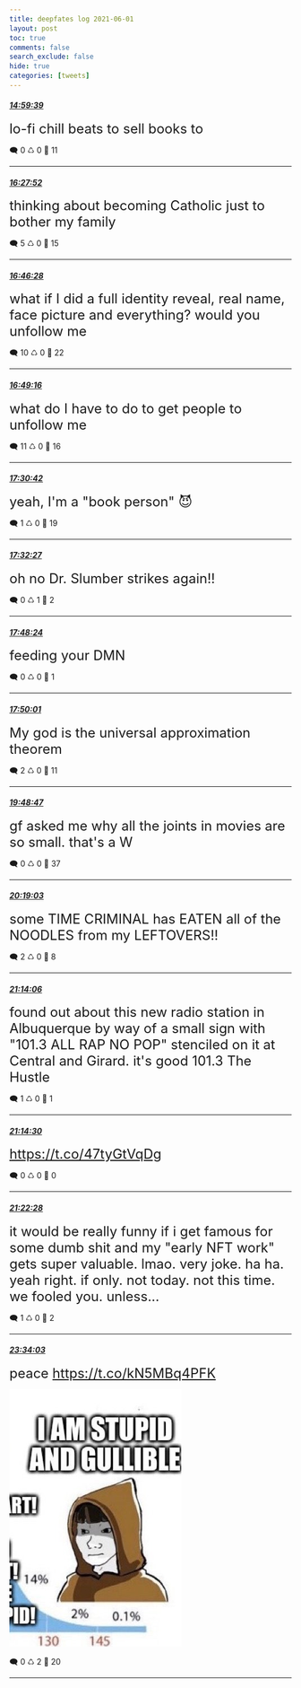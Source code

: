 ```yaml
---
title: deepfates log 2021-06-01
layout: post
toc: true
comments: false
search_exclude: false
hide: true
categories: [tweets]
---
```



#### <a href = "https://twitter.com/deepfates/status/1399833042970107905">*14:59:39*</a>

<font size="5">lo-fi chill beats to sell books to</font>



🗨️ 0 ♺ 0 🤍  11   

---
    
#### <a href = "https://twitter.com/deepfates/status/1399855241697185795">*16:27:52*</a>

<font size="5">thinking about becoming Catholic just to bother my family</font>



🗨️ 5 ♺ 0 🤍  15   

---
    
#### <a href = "https://twitter.com/deepfates/status/1399859922062381058">*16:46:28*</a>

<font size="5">what if I did a full identity reveal, real name, face picture and everything? would you unfollow me</font>



🗨️ 10 ♺ 0 🤍  22   

---
    
#### <a href = "https://twitter.com/deepfates/status/1399860628924211200">*16:49:16*</a>

<font size="5">what do I have to do to get people to unfollow me</font>



🗨️ 11 ♺ 0 🤍  16   

---
    
#### <a href = "https://twitter.com/deepfates/status/1399871055422914567">*17:30:42*</a>

<font size="5">yeah, I'm a "book person"  😈</font>



🗨️ 1 ♺ 0 🤍  19   

---
    
#### <a href = "https://twitter.com/deepfates/status/1399871495531241472">*17:32:27*</a>

<font size="5">oh no  Dr. Slumber strikes again!!</font>



🗨️ 0 ♺ 1 🤍  2   

---
    
#### <a href = "https://twitter.com/deepfates/status/1399875508410589187">*17:48:24*</a>

<font size="5">feeding your DMN</font>



🗨️ 0 ♺ 0 🤍  1   

---
    
#### <a href = "https://twitter.com/deepfates/status/1399875916935811077">*17:50:01*</a>

<font size="5">My god is the universal approximation theorem</font>



🗨️ 2 ♺ 0 🤍  11   

---
    
#### <a href = "https://twitter.com/deepfates/status/1399905804921323535">*19:48:47*</a>

<font size="5">gf asked me why all the joints in movies are so small. that's a W</font>



🗨️ 0 ♺ 0 🤍  37   

---
    
#### <a href = "https://twitter.com/deepfates/status/1399913422116900864">*20:19:03*</a>

<font size="5">some TIME CRIMINAL has EATEN all of the NOODLES from my LEFTOVERS!!</font>



🗨️ 2 ♺ 0 🤍  8   

---
    
#### <a href = "https://twitter.com/deepfates/status/1399927275181776903">*21:14:06*</a>

<font size="5">found out about this new radio station in Albuquerque by way of a small sign with "101.3 ALL RAP NO POP" stenciled on it at Central and Girard. it's good   101.3 The Hustle</font>



🗨️ 1 ♺ 0 🤍  1   

---
    
#### <a href = "https://twitter.com/deepfates/status/1399927376952401920">*21:14:30*</a>

<font size="5"> https://t.co/47tyGtVqDg</font>



🗨️ 0 ♺ 0 🤍  0   

---
    
#### <a href = "https://twitter.com/deepfates/status/1399929380659470338">*21:22:28*</a>

<font size="5">it would be really funny if i get famous for some dumb shit and my "early NFT work" gets super valuable. lmao. very joke. ha ha. yeah right. if only. not today. not this time. we fooled you.   unless...</font>



🗨️ 1 ♺ 0 🤍  2   

---
    
#### <a href = "https://twitter.com/deepfates/status/1399962494735683584">*23:34:03*</a>

<font size="5">peace  https://t.co/kN5MBq4PFK</font>

![image from twitter](/images/from_twitter/E22qeGwXEAEbKjR.jpg)


🗨️ 0 ♺ 2 🤍  20   

---
    
            

